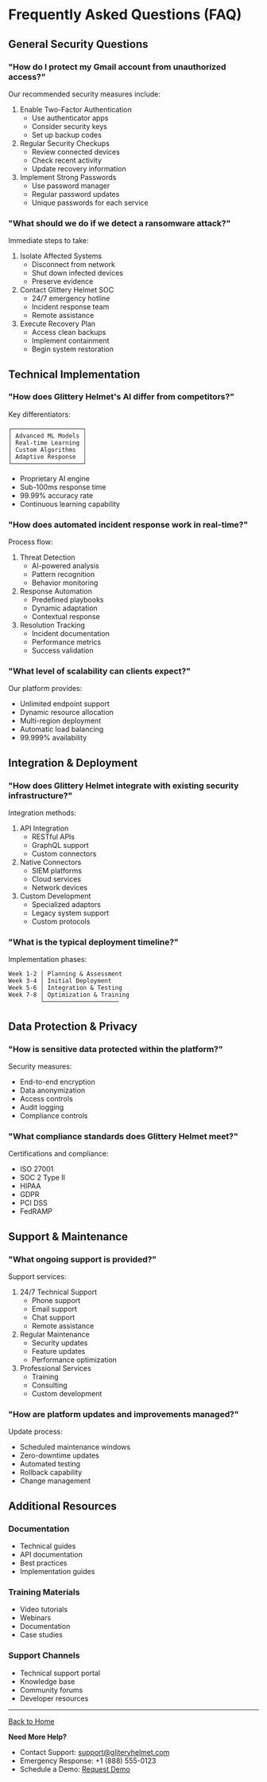 # Frequently Asked Questions (FAQ)

## General Security Questions

### "How do I protect my Gmail account from unauthorized access?"

Our recommended security measures include:

1. Enable Two-Factor Authentication
   - Use authenticator apps
   - Consider security keys
   - Set up backup codes
2. Regular Security Checkups
   - Review connected devices
   - Check recent activity
   - Update recovery information
3. Implement Strong Passwords
   - Use password manager
   - Regular password updates
   - Unique passwords for each service

### "What should we do if we detect a ransomware attack?"

Immediate steps to take:

1. Isolate Affected Systems
   - Disconnect from network
   - Shut down infected devices
   - Preserve evidence
2. Contact Glittery Helmet SOC
   - 24/7 emergency hotline
   - Incident response team
   - Remote assistance
3. Execute Recovery Plan
   - Access clean backups
   - Implement containment
   - Begin system restoration

## Technical Implementation

### "How does Glittery Helmet's AI differ from competitors?"

Key differentiators:

```plaintext
┌────────────────────┐
│ Advanced ML Models │
│ Real-time Learning │
│ Custom Algorithms  │
│ Adaptive Response  │
└────────────────────┘
```

- Proprietary AI engine
- Sub-100ms response time
- 99.99% accuracy rate
- Continuous learning capability

### "How does automated incident response work in real-time?"

Process flow:

1. Threat Detection
   - AI-powered analysis
   - Pattern recognition
   - Behavior monitoring
2. Response Automation
   - Predefined playbooks
   - Dynamic adaptation
   - Contextual response
3. Resolution Tracking
   - Incident documentation
   - Performance metrics
   - Success validation

### "What level of scalability can clients expect?"

Our platform provides:

- Unlimited endpoint support
- Dynamic resource allocation
- Multi-region deployment
- Automatic load balancing
- 99.999% availability

## Integration & Deployment

### "How does Glittery Helmet integrate with existing security infrastructure?"

Integration methods:

1. API Integration
   - RESTful APIs
   - GraphQL support
   - Custom connectors
2. Native Connectors
   - SIEM platforms
   - Cloud services
   - Network devices
3. Custom Development
   - Specialized adaptors
   - Legacy system support
   - Custom protocols

### "What is the typical deployment timeline?"

Implementation phases:

```plaintext
Week 1-2 │ Planning & Assessment
Week 3-4 │ Initial Deployment
Week 5-6 │ Integration & Testing
Week 7-8 │ Optimization & Training
         └─────────────────────
```

## Data Protection & Privacy

### "How is sensitive data protected within the platform?"

Security measures:

- End-to-end encryption
- Data anonymization
- Access controls
- Audit logging
- Compliance controls

### "What compliance standards does Glittery Helmet meet?"

Certifications and compliance:

- ISO 27001
- SOC 2 Type II
- HIPAA
- GDPR
- PCI DSS
- FedRAMP

## Support & Maintenance

### "What ongoing support is provided?"

Support services:

1. 24/7 Technical Support
   - Phone support
   - Email support
   - Chat support
   - Remote assistance
2. Regular Maintenance
   - Security updates
   - Feature updates
   - Performance optimization
3. Professional Services
   - Training
   - Consulting
   - Custom development

### "How are platform updates and improvements managed?"

Update process:

- Scheduled maintenance windows
- Zero-downtime updates
- Automated testing
- Rollback capability
- Change management

## Additional Resources

### Documentation

- Technical guides
- API documentation
- Best practices
- Implementation guides

### Training Materials

- Video tutorials
- Webinars
- Documentation
- Case studies

### Support Channels

- Technical support portal
- Knowledge base
- Community forums
- Developer resources

---

[Back to Home](index.md)

**Need More Help?**

- Contact Support: support@gliteryhelmet.com
- Emergency Response: +1 (888) 555-0123
- Schedule a Demo: [Request Demo](https://gliteryhelmet.com/demo)
